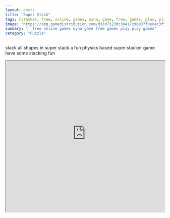 ```yaml
---
layout: posts
title: "Super Stack"
tags: [stacker, free, online, games, oyna, game, free, games, play, play, games]
image: "https://img.gamedistribution.com/d3cd7323dc38417c90e37f0ec4c3f548.jpg"
summary: "  free online games oyna game free games play play games"
category: "Puzzle"
---
```


stack all shapes in super stack a fun physics based super stacker game have some stacking fun

<iframe width="100%" height="480px;" src="https://html5.gamedistribution.com/d3cd7323dc38417c90e37f0ec4c3f548/"></iframe>